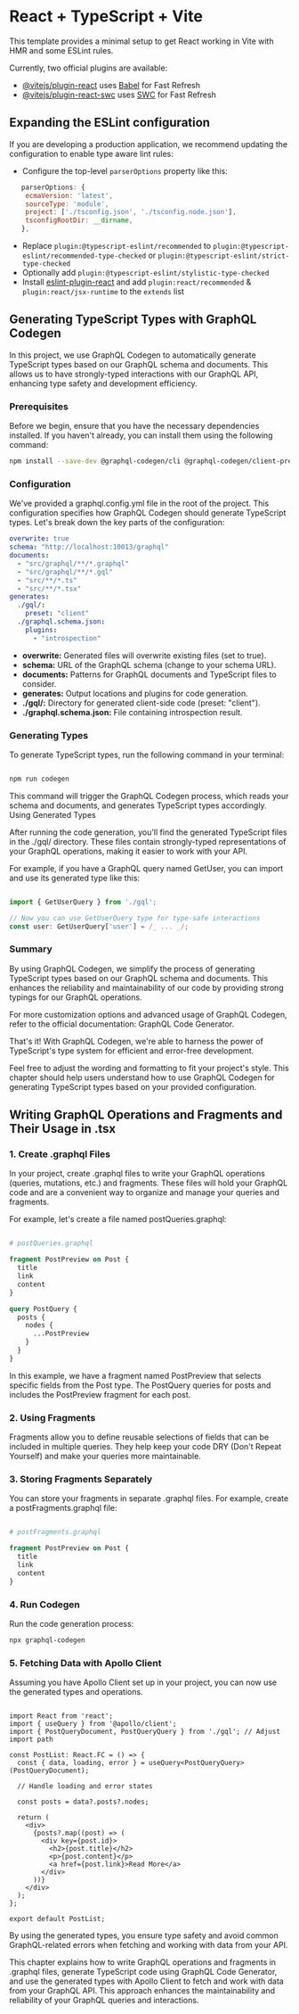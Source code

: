 # React + TypeScript + Vite

This template provides a minimal setup to get React working in Vite with HMR and some ESLint rules.

Currently, two official plugins are available:

- [@vitejs/plugin-react](https://github.com/vitejs/vite-plugin-react/blob/main/packages/plugin-react/README.md) uses [Babel](https://babeljs.io/) for Fast Refresh
- [@vitejs/plugin-react-swc](https://github.com/vitejs/vite-plugin-react-swc) uses [SWC](https://swc.rs/) for Fast Refresh

## Expanding the ESLint configuration

If you are developing a production application, we recommend updating the configuration to enable type aware lint rules:

- Configure the top-level `parserOptions` property like this:

```js
   parserOptions: {
    ecmaVersion: 'latest',
    sourceType: 'module',
    project: ['./tsconfig.json', './tsconfig.node.json'],
    tsconfigRootDir: __dirname,
   },
```

- Replace `plugin:@typescript-eslint/recommended` to `plugin:@typescript-eslint/recommended-type-checked` or `plugin:@typescript-eslint/strict-type-checked`
- Optionally add `plugin:@typescript-eslint/stylistic-type-checked`
- Install [eslint-plugin-react](https://github.com/jsx-eslint/eslint-plugin-react) and add `plugin:react/recommended` & `plugin:react/jsx-runtime` to the `extends` list

## Generating TypeScript Types with GraphQL Codegen

In this project, we use GraphQL Codegen to automatically generate TypeScript types based on our GraphQL schema and documents. This allows us to have strongly-typed interactions with our GraphQL API, enhancing type safety and development efficiency.

### Prerequisites

Before we begin, ensure that you have the necessary dependencies installed. If you haven't already, you can install them using the following command:

```bash
npm install --save-dev @graphql-codegen/cli @graphql-codegen/client-preset @graphql-codegen/introspection @graphql-codegen/typescript
```

### Configuration

We've provided a graphql.config.yml file in the root of the project. This configuration specifies how GraphQL Codegen should generate TypeScript types. Let's break down the key parts of the configuration:

```yaml
overwrite: true
schema: "http://localhost:10013/graphql"
documents:
  - "src/graphql/**/*.graphql"
  - "src/graphql/**/*.gql"
  - "src/**/*.ts"
  - "src/**/*.tsx"
generates:
  ./gql/:
    preset: "client"
  ./graphql.schema.json:
    plugins:
      - "introspection"
```

- **overwrite:** Generated files will overwrite existing files (set to true).
- **schema:** URL of the GraphQL schema (change to your schema URL).
- **documents:** Patterns for GraphQL documents and TypeScript files to consider.
- **generates:** Output locations and plugins for code generation.
- **./gql/:** Directory for generated client-side code (preset: "client").
- **./graphql.schema.json:** File containing introspection result.


### Generating Types

To generate TypeScript types, run the following command in your terminal:

```bash

npm run codegen
```

This command will trigger the GraphQL Codegen process, which reads your schema and documents, and generates TypeScript types accordingly.
Using Generated Types

After running the code generation, you'll find the generated TypeScript files in the ./gql/ directory. These files contain strongly-typed representations of your GraphQL operations, making it easier to work with your API.

For example, if you have a GraphQL query named GetUser, you can import and use its generated type like this:

```typescript

import { GetUserQuery } from './gql';

// Now you can use GetUserQuery type for type-safe interactions
const user: GetUserQuery['user'] = /_ ... _/;
```

### Summary

By using GraphQL Codegen, we simplify the process of generating TypeScript types based on our GraphQL schema and documents. This enhances the reliability and maintainability of our code by providing strong typings for our GraphQL operations.

For more customization options and advanced usage of GraphQL Codegen, refer to the official documentation: GraphQL Code Generator.

That's it! With GraphQL Codegen, we're able to harness the power of TypeScript's type system for efficient and error-free development.

Feel free to adjust the wording and formatting to fit your project's style. This chapter should help users understand how to use GraphQL Codegen for generating TypeScript types based on your provided configuration.

## Writing GraphQL Operations and Fragments and Their Usage in .tsx 

### 1. Create .graphql Files

In your project, create .graphql files to write your GraphQL operations (queries, mutations, etc.) and fragments. These files will hold your GraphQL code and are a convenient way to organize and manage your queries and fragments.

For example, let's create a file named postQueries.graphql:

```graphql

# postQueries.graphql

fragment PostPreview on Post {
  title
  link
  content
}

query PostQuery {
  posts {
    nodes {
      ...PostPreview
    }
  }
}
```

In this example, we have a fragment named PostPreview that selects specific fields from the Post type. The PostQuery queries for posts and includes the PostPreview fragment for each post.

### 2. Using Fragments

Fragments allow you to define reusable selections of fields that can be included in multiple queries. They help keep your code DRY (Don't Repeat Yourself) and make your queries more maintainable.
### 3. Storing Fragments Separately

You can store your fragments in separate .graphql files. For example, create a postFragments.graphql file:

```graphql

# postFragments.graphql

fragment PostPreview on Post {
  title
  link
  content
}
```

### 4. Run Codegen

Run the code generation process:

```bash
npx graphql-codegen
```

### 5. Fetching Data with Apollo Client

Assuming you have Apollo Client set up in your project, you can now use the generated types and operations.

```tsx

import React from 'react';
import { useQuery } from '@apollo/client';
import { PostQueryDocument, PostQueryQuery } from './gql'; // Adjust import path

const PostList: React.FC = () => {
  const { data, loading, error } = useQuery<PostQueryQuery>(PostQueryDocument);

  // Handle loading and error states

  const posts = data?.posts?.nodes;

  return (
    <div>
      {posts?.map((post) => (
        <div key={post.id}>
          <h2>{post.title}</h2>
          <p>{post.content}</p>
          <a href={post.link}>Read More</a>
        </div>
      ))}
    </div>
  );
};

export default PostList;
```

By using the generated types, you ensure type safety and avoid common GraphQL-related errors when fetching and working with data from your API.

This chapter explains how to write GraphQL operations and fragments in .graphql files, generate TypeScript code using GraphQL Code Generator, and use the generated types with Apollo Client to fetch and work with data from your GraphQL API. This approach enhances the maintainability and reliability of your GraphQL queries and interactions.